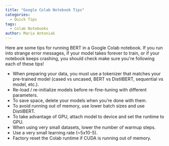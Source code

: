```yaml
---
title: "Google Colab Notebook Tips"
categories:
  - Quick Tips
tags:
  - Colab Notebooks
author: Maria Antoniak
---
```


Here are some tips for running BERT in a Google Colab notebook. If you run into strange error messages, if your model takes forever to train, or if your notebook keeps crashing, you should check make sure you're following each of these tips!

* When preparing your data, you must use a tokenizer that matches your pre-trained model (cased vs uncased, BERT vs DistilBERT, sequential vs model, etc.).
* Re-load / re-initialize models before re-fine-tuning with different parameters.
* To save space, delete your models when you’re done with them.
* To avoid running out of memory, use lower batch sizes and use DistilBERT.
* To take advantage of GPU, attach model to device and set the runtime to GPU.
* When using very small datasets, lower the number of warmup steps.
* Use a very small learning rate (~5x10-5).
* Factory reset the Colab runtime if CUDA is running out of memory.
